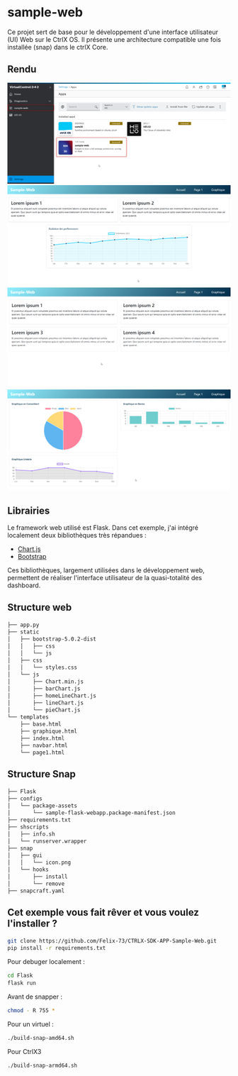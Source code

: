 # sample-web

Ce projet sert de base pour le développement d'une interface utilisateur (UI) Web sur le CtrlX OS. Il présente une architecture compatible une fois installée (snap) dans le ctrlX Core.
## Rendu 

![alt text](ReadmePic/app.png)
![alt text](ReadmePic/home.png)
![alt text](ReadmePic/page1.png)
![alt text](ReadmePic/graphic.png)

## Librairies

Le framework web utilisé est Flask. Dans cet exemple, j'ai intégré localement deux bibliothèques très répandues :

- [Chart.js](https://www.chartjs.org/)
- [Bootstrap](https://getbootstrap.com/)

Ces bibliothèques, largement utilisées dans le développement web, permettent de réaliser l'interface utilisateur de la quasi-totalité des dashboard.
## Structure web

```
├── app.py
├── static
│   ├── bootstrap-5.0.2-dist
│   │   ├── css
│   │   └── js
│   ├── css
│   │   └── styles.css
│   └── js
│       ├── Chart.min.js
│       ├── barChart.js
│       ├── homeLineChart.js
│       ├── lineChart.js
│       └── pieChart.js
└── templates
    ├── base.html
    ├── graphique.html
    ├── index.html
    ├── navbar.html
    └── page1.html
```

## Structure Snap

```
├── Flask
├── configs
│   └── package-assets
│       └── sample-flask-webapp.package-manifest.json
├── requirements.txt
├── shscripts
│   ├── info.sh
│   └── runserver.wrapper
├── snap
│   ├── gui
│   │   └── icon.png
│   └── hooks
│       ├── install
│       └── remove
├── snapcraft.yaml
```

## Cet exemple vous fait rêver et vous voulez l'installer ?

```bash
git clone https://github.com/Felix-73/CTRLX-SDK-APP-Sample-Web.git
pip install -r requirements.txt
```
Pour debuger localement :

```bash
cd Flask
flask run
```
Avant de snapper :
```bash
chmod - R 755 *
```
Pour un virtuel : 
```bash
./build-snap-amd64.sh  
```
Pour CtrlX3
```bash
./build-snap-armd64.sh
